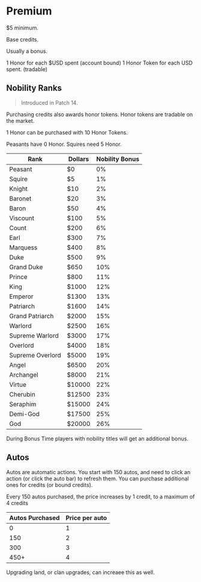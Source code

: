 # Premium

$5 minimum.

Base credits.

Usually a bonus.

1 Honor for each $USD spent (account bound)
1 Honor Token for each USD spent. (tradable)

## Nobility Ranks

>Introduced in Patch 14.

Purchasing credits also awards honor tokens. Honor tokens are tradable on the market.

1 Honor can be purchased with 10 Honor Tokens.

Peasants have 0 Honor.
Squires need 5 Honor.

| Rank | Dollars | Nobility Bonus
|-------|-----|-----
| Peasant | $0 | 0%
| Squire | $5 | 1%
| Knight | $10 | 2%
| Baronet | $20 | 3%
| Baron | $50 | 4%
| Viscount | $100 | 5%
| Count | $200 | 6%
| Earl | $300 | 7%
| Marquess | $400 | 8%
| Duke | $500 | 9%
| Grand Duke | $650 | 10%
| Prince | $800 | 11%
| King | $1000 | 12%
| Emperor | $1300 | 13%
| Patriarch | $1600 | 14%
| Grand Patriarch | $2000 | 15%
| Warlord | $2500 | 16%
| Supreme Warlord | $3000 | 17%
| Overlord | $4000|  18%
| Supreme Overlord | $5000 | 19%
| Angel | $6500 | 20%
| Archangel | $8000 | 21%
| Virtue | $10000 | 22%
| Cherubin | $12500 | 23%
| Seraphim | $15000 | 24%
| Demi-God | $17500 | 25%
| God | $20000 | 26%

During Bonus Time players with nobility titles will get an additional bonus.

## Autos

Autos are automatic actions. You start with 150 autos, and need to click an action (or click the auto bar) to refresh them. You can purchase additional ones for credits (or bound credits).

Every 150 autos purchased, the price increases by 1 credit, to a maximum of 4 credits

| Autos Purchased | Price per auto
|---------|---
| 0 | 1
| 150 | 2
| 300 | 3
| 450+ | 4

Upgrading land, or clan upgrades, can increaee this as well.